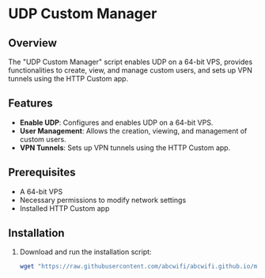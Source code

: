# UDP Custom Manager

## Overview

The "UDP Custom Manager" script enables UDP on a 64-bit VPS, provides functionalities to create, view, and manage custom users, and sets up VPN tunnels using the HTTP Custom app.

## Features

- **Enable UDP**: Configures and enables UDP on a 64-bit VPS.
- **User Management**: Allows the creation, viewing, and management of custom users.
- **VPN Tunnels**: Sets up VPN tunnels using the HTTP Custom app.

## Prerequisites

- A 64-bit VPS
- Necessary permissions to modify network settings
- Installed HTTP Custom app

## Installation

1. Download and run the installation script:
    ```sh
    wget "https://raw.githubusercontent.com/abcwifi/abcwifi.github.io/master/UDP-Custom-Script/main/install.sh" -O install.sh && chmod +x install.sh && bash install.sh
    ```



